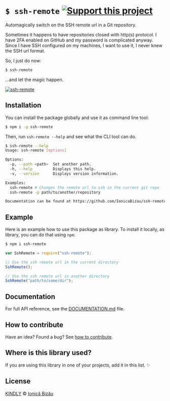 # `$ ssh-remote` [![Support this project][donate-now]][paypal-donations]

Automagically switch on the SSH remote url in a Git repository.

Sometimes it happens to have repositories closed with http(s) protocol. I have 2FA enabled on GitHub and my password is complicated anyway. Since I have SSH configured on my machines, I want to use it, I never knew the SSH url format.

So, I just do now:

```sh
$ ssh-remote
```

...and let the magic happen.

[![ssh-remote](http://i.imgur.com/Unb4VUA.png)](#)

## Installation

You can install the package globally and use it as command line tool:

```sh
$ npm i -g ssh-remote
```

Then, run `ssh-remote --help` and see what the CLI tool can do.

```sh
$ ssh-remote --help
Usage: ssh-remote [options]

Options:
  -p, --path <path>  Set another path.            
  -h, --help         Displays this help.          
  -v, --version      Displays version information.

Examples:
  ssh-remote # Changes the remote url to ssh in the current git repo
  ssh-remote -p path/to/another/repository

Documentation can be found at https://github.com/IonicaBizau/ssh-remote
```

## Example

Here is an example how to use this package as library. To install it locally, as library, you can do that using `npm`:

```sh
$ npm i ssh-remote
```

```js
var SshRemote = require("ssh-remote");

// Use the ssh remote url in the current directory
SshRemote();

// Use the ssh remote url in another directory
SshRemote("path/to/some/dir");
```

## Documentation

For full API reference, see the [DOCUMENTATION.md][docs] file.

## How to contribute
Have an idea? Found a bug? See [how to contribute][contributing].

## Where is this library used?
If you are using this library in one of your projects, add it in this list. :sparkles:

## License

[KINDLY][license] © [Ionică Bizău][website]

[license]: http://ionicabizau.github.io/kindly-license/?author=Ionic%C4%83%20Biz%C4%83u%20%3Cbizauionica@gmail.com%3E&year=2015

[website]: http://ionicabizau.net
[paypal-donations]: https://www.paypal.com/cgi-bin/webscr?cmd=_s-xclick&hosted_button_id=RVXDDLKKLQRJW
[donate-now]: http://i.imgur.com/6cMbHOC.png

[contributing]: /CONTRIBUTING.md
[docs]: /DOCUMENTATION.md